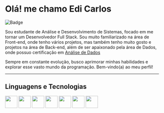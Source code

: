 # Olá! me chamo Edi Carlos

![Badge](https://img.shields.io/badge/Desenvolvedor-Fullstack)

Sou estudante de Análise e Desenvolvimento de Sistemas, focado em me tornar um Desenvolvedor Full Stack. Sou muito familiarizado na área de Front-end, onde tenho vários projetos, mas também tenho muito gosto e projetos na área de Back-end, além de ser apaixonado pela área de Dados, onde possuo certificação em [Análise de Dados](https://www.linkedin.com/in/ediicarlos/details/certifications)

Sempre em constante evolução, busco aprimorar minhas habilidades e explorar esse vasto mundo da programação. Bem-vindo(a) ao meu perfil!

---

## Linguagens e Tecnologias

<img src="https://cdn.jsdelivr.net/gh/devicons/devicon/icons/html5/html5-original.svg" width="40" height="40"/> <img src="https://cdn.jsdelivr.net/gh/devicons/devicon/icons/css3/css3-original.svg" width="40" height="40"/> <img src="https://cdn.jsdelivr.net/gh/devicons/devicon/icons/javascript/javascript-original.svg" width="40" height="40"/> <img src="https://cdn.jsdelivr.net/gh/devicons/devicon/icons/python/python-original.svg" width="40" height="40"/> <img src="https://cdn.jsdelivr.net/gh/devicons/devicon/icons/git/git-original.svg" width="40" height="40"/> <img src="https://cdn.jsdelivr.net/gh/devicons/devicon/icons/mysql/mysql-original.svg" width="40" height="40"/> <img src="https://cdn.jsdelivr.net/gh/devicons/devicon/icons/java/java-original.svg" width="40" height="40"/> 
